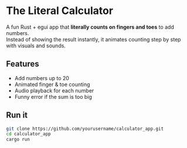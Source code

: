 # The Literal Calculator

A fun Rust + egui app that **literally counts on fingers and toes** to add numbers.  
Instead of showing the result instantly, it animates counting step by step with visuals and sounds.

## Features
- Add numbers up to 20  
- Animated finger & toe counting  
- Audio playback for each number  
- Funny error if the sum is too big  

## Run it
```bash
git clone https://github.com/yourusername/calculator_app.git
cd calculator_app
cargo run
